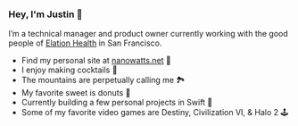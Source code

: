 ### Hey, I'm Justin 👋

I’m a technical manager and product owner currently working with the good people of [Elation Health](https://www.elationhealth.com/) in San Francisco.

* Find my personal site at [nanowatts.net](http://nanowatts.net) 🤠
* I enjoy making cocktails 🥃
* The mountains are perpetually calling me 🏞
* My favorite sweet is donuts 🍩
* Currently building a few personal projects in Swift 🐣
* Some of my favorite video games are Destiny, Civilization VI, & Halo 2 🕹
